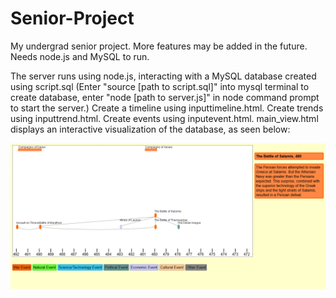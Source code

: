 # Senior-Project
My undergrad senior project. More features may be added in the future.
Needs node.js and MySQL to run.

The server runs using node.js, interacting with a MySQL database created using script.sql (Enter "source [path to script.sql]" into mysql terminal to create database, enter "node [path to server.js]" in node command prompt to start the server.)
Create a timeline using inputtimeline.html.
Create trends using inputtrend.html.
Create events using inputevent.html.
main_view.html displays an interactive visualization of the database, as seen below:

<img src='screenshot.png'>
